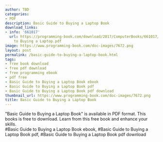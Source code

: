 ```yaml
---
author: TBD
categories:
- PDF
description: Basic Guide to Buying a Laptop Book
download_links:
- info: '661017'
  url: https://programming-book.com/download/2017/ComputerBooks/661017/Basic Guide
    to Buying a Laptop.pdf
image: https://www.programming-book.com/doc-images/7672.png
layout: post
permalink: /basic-guide-to-buying-a-laptop-book.html
tags:
- free book download
- free pdf download
- free programming ebook
- pdf free
- Basic Guide to Buying a Laptop Book ebook
- Basic Guide to Buying a Laptop Book pdf
- Basic Guide to Buying a Laptop Book pdf download
thumbnail_url: https://www.programming-book.com/doc-images/7672.png
title: Basic Guide to Buying a Laptop Book
---
```


 
<div class="item-desc text-justify">
  "Basic Guide to Buying a Laptop Book" is available in PDF format. This books is free to download. Learn from this free book and enhance your skills.
  <br>
  #Basic Guide to Buying a Laptop Book ebook, #Basic Guide to Buying a Laptop Book pdf, #Basic Guide to Buying a Laptop Book pdf download
</div>